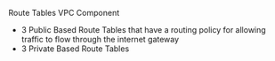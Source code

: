 Route Tables VPC Component
  - 3 Public Based Route Tables that have a routing policy for allowing traffic to flow through the internet gateway
  - 3 Private Based Route Tables

